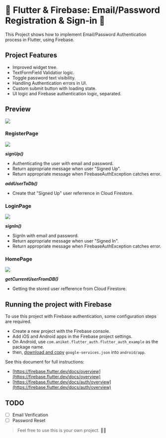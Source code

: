 # 🎯 Flutter & Firebase: Email/Password Registration & Sign-in 🎯

This Project shows how to implement Email/Password Authentication process in Flutter, using Firebase.

## Project Features
- Improved widget tree.
- TextFormField Validatior logic.
- Toggle password text visibility.
- Handling Authentication errors in UI.
- Custom submit button with loading state.
- UI logic and Firebase authentication logic, separated.

## Preview
<img src="https://i.ibb.co/34xg5Dw/Screenrecorder-2020-11-25-17-15.gif" />

### RegisterPage
<img src="https://i.ibb.co/sbmM2Hz/Pics-Art-11-25-06-08-53.jpg" />


***signUp()***
- Authenticating the user with email and password.
- Return appropriate message when user "Signed Up".
- Return appropriate message when FirebaseAuthException catches error.


***addUserToDb()***
- Create that "Signed Up" user referrence in Cloud Firestore.

### LoginPage
<img src="https://i.ibb.co/Js3ZxJR/Pics-Art-11-25-06-19-02.jpg" />


***signIn()***
- SignIn with email and password.
- Return appropriate message when user "Signed In".
- Return appropriate message when FirebaseAuthException catches error.


### HomePage
<img src="https://i.ibb.co/0KbTGSZ/Screenshot-2020-11-25-18-25-40-441-com-picsart-studio.jpg" />

***getCurrentUserFromDB()***
- Getting the stored user refference from Cloud Firestore.



## Running the project with Firebase

To use this project with Firebase authentication, some configuration steps are required.

- Create a new project with the Firebase console.
- Add iOS and Android apps in the Firebase project settings.
- On Android, use `com.aniket.flutter_auth.flutter_auth_example` as the package name.
- then, [download and copy](https://firebase.google.com/docs/flutter/setup#configure_an_android_app) `google-services.json` into `android/app`.

See this document for full instructions:

- [https://firebase.flutter.dev/docs/overview](https://firebase.flutter.dev/docs/overview)  
- [https://firebase.flutter.dev/docs/auth/overview](https://firebase.flutter.dev/docs/auth/overview)

## TODO
- [ ] Email Verification
- [ ] Password Reset

> Feel free to use this is your own project. 👨‍💻